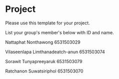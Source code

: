 Project
=============
Please use this template for your project.

List your group's member's below with ID and name.

Nattaphat Nonthawong 6531503029

Vilaseenlapa Limthanadeatch-anun 6531503074

Sorawit Tunyapreeyaruk 6531503079

Ratchanon Suwatsiriphol 6531503070